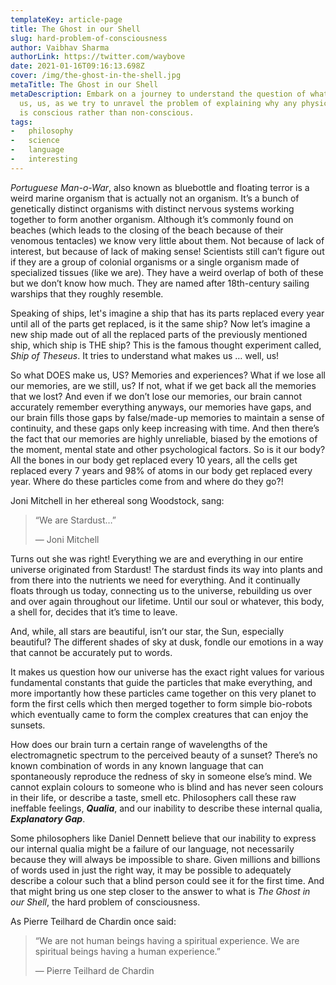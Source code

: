 ```yaml
---
templateKey: article-page
title: The Ghost in our Shell
slug: hard-problem-of-consciousness
author: Vaibhav Sharma
authorLink: https://twitter.com/waybove
date: 2021-01-16T09:16:13.698Z
cover: /img/the-ghost-in-the-shell.jpg
metaTitle: The Ghost in our Shell
metaDescription: Embark on a journey to understand the question of what makes
  us, us, as we try to unravel the problem of explaining why any physical state
  is conscious rather than non-conscious.
tags:
-   philosophy
-   science
-   language
-   interesting
---
```

*Portuguese Man-o-War*, also known as bluebottle and floating terror is a weird marine organism that is actually not an organism. It’s a bunch of genetically distinct organisms with distinct nervous systems working together to form another organism. Although it’s commonly found on beaches (which leads to the closing of the beach because of their venomous tentacles) we know very little about them. Not because of lack of interest, but because of lack of making sense! Scientists still can’t figure out if they are a group of colonial organisms or a single organism made of specialized tissues (like we are). They have a weird overlap of both of these but we don’t know how much. They are named after 18th-century sailing warships that they roughly resemble.

Speaking of ships, let's imagine a ship that has its parts replaced every year until all of the parts get replaced, is it the same ship? Now let’s imagine a new ship made out of all the replaced parts of the previously mentioned ship, which ship is THE ship? This is the famous thought experiment called, *Ship of Theseus*. It tries to understand what makes us … well, us!

So what DOES make us, US? Memories and experiences? What if we lose all our memories, are we still, us? If not, what if we get back all the memories that we lost? And even if we don’t lose our memories, our brain cannot accurately remember everything anyways, our memories have gaps, and our brain fills those gaps by false/made-up memories to maintain a sense of continuity, and these gaps only keep increasing with time. And then there’s the fact that our memories are highly unreliable, biased by the emotions of the moment, mental state and other psychological factors. So is it our body? All the bones in our body get replaced every 10 years, all the cells get replaced every 7 years and 98% of atoms in our body get replaced every year. Where do these particles come from and where do they go?!

Joni Mitchell in her ethereal song Woodstock, sang:

> “We are Stardust…”
>
> ― Joni Mitchell

Turns out she was right! Everything we are and everything in our entire universe originated from Stardust! The stardust finds its way into plants and from there into the nutrients we need for everything. And it continually floats through us today, connecting us to the universe, rebuilding us over and over again throughout our lifetime. Until our soul or whatever, this body, a shell for, decides that it’s time to leave.

And, while, all stars are beautiful, isn’t our star, the Sun, especially beautiful? The different shades of sky at dusk, fondle our emotions in a way that cannot be accurately put to words.

It makes us question how our universe has the exact right values for various fundamental constants that guide the particles that make everything, and more importantly how these particles came together on this very planet to form the first cells which then merged together to form simple bio-robots which eventually came to form the complex creatures that can enjoy the sunsets.

How does our brain turn a certain range of wavelengths of the electromagnetic spectrum to the perceived beauty of a sunset? There’s no known combination of words in any known language that can spontaneously reproduce the redness of sky in someone else’s mind. We cannot explain colours to someone who is blind and has never seen colours in their life, or describe a taste, smell etc. Philosophers call these raw ineffable feelings, ***Qualia***, and our inability to describe these internal qualia, ***Explanatory Gap***.

Some philosophers like Daniel Dennett believe that our inability to express our internal qualia might be a failure of our language, not necessarily because they will always be impossible to share. Given millions and billions of words used in just the right way, it may be possible to adequately describe a colour such that a blind person could see it for the first time. And that might bring us one step closer to the answer to what is *The Ghost in our Shell*, the hard problem of consciousness.

As Pierre Teilhard de Chardin once said:

> “We are not human beings having a spiritual experience. We are spiritual beings having a human experience.”
>
> ― Pierre Teilhard de Chardin
